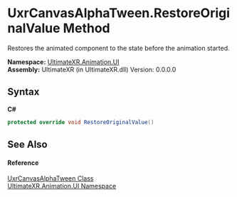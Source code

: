 # UxrCanvasAlphaTween.RestoreOriginalValue Method 
 

Restores the animated component to the state before the animation started.

**Namespace:**&nbsp;<a href="N_UltimateXR_Animation_UI">UltimateXR.Animation.UI</a><br />**Assembly:**&nbsp;UltimateXR (in UltimateXR.dll) Version: 0.0.0.0

## Syntax

**C#**<br />
``` C#
protected override void RestoreOriginalValue()
```


## See Also


#### Reference
<a href="T_UltimateXR_Animation_UI_UxrCanvasAlphaTween">UxrCanvasAlphaTween Class</a><br /><a href="N_UltimateXR_Animation_UI">UltimateXR.Animation.UI Namespace</a><br />